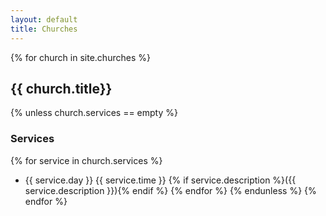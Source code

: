 ```yaml
---
layout: default
title: Churches
---
```

{% for church in site.churches %}
## {{ church.title}}

{% unless church.services == empty %}
### Services
{% for service in church.services %}
- {{ service.day }} {{ service.time }} {% if service.description %}({{ service.description }}){% endif %}
{% endfor %}
{% endunless %}
{% endfor %}
